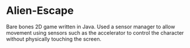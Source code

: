 # Alien-Escape
Bare bones 2D game written in Java. Used a sensor manager to allow movement using sensors such as the accelerator to control the character without physically touching the screen.
